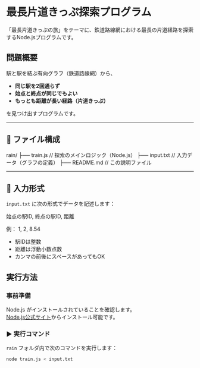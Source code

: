 # 最長片道きっぷ探索プログラム

「最長片道きっぷの旅」をテーマに、鉄道路線網における最長の片道経路を探索するNode.jsプログラムです。

##  問題概要

駅と駅を結ぶ有向グラフ（鉄道路線網）から、
- **同じ駅を2回通らず**
- **始点と終点が同じでもよい**
- **もっとも距離が長い経路（片道きっぷ）**

を見つけ出すプログラムです。

---
## 📂 ファイル構成

rain/
├── train.js // 探索のメインロジック（Node.js）
├── input.txt // 入力データ（グラフの定義）
├── README.md // この説明ファイル

---

## 🧪 入力形式

`input.txt` に次の形式でデータを記述します：

始点の駅ID, 終点の駅ID, 距離

例：
1, 2, 8.54


- 駅IDは整数
- 距離は浮動小数点数
- カンマの前後にスペースがあってもOK

##  実行方法

###  事前準備

Node.js がインストールされていることを確認します。  
[Node.js公式サイト](https://nodejs.org/ja)からインストール可能です。

### ▶️ 実行コマンド

`rain` フォルダ内で次のコマンドを実行します：

```bash
node train.js < input.txt


